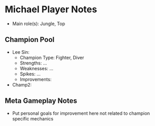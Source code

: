 # Michael Player Notes

* Main role(s): Jungle, Top

## Champion Pool

* Lee Sin:
    * Champion Type:    Fighter, Diver
    * Strengths:        ...
    * Weaknesses:       ...
    * Spikes:       ...
    * Improvements:
* Champ2:

## Meta Gameplay Notes

* Put personal goals for improvement here not related to champion specific mechanics
